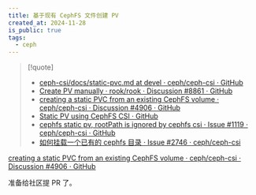 ```yaml
---
title: 基于现有 CephFS 文件创建 PV
created_at: 2024-11-28
is_public: true
tags:
  - ceph
---
```


> [!quote]
>
> - [ceph-csi/docs/static-pvc.md at devel · ceph/ceph-csi · GitHub](https://github.com/ceph/ceph-csi/blob/devel/docs/static-pvc.md)
> - [Create PV manually · rook/rook · Discussion #8861 · GitHub](https://github.com/rook/rook/discussions/8861)
> - [creating a static PVC from an existing CephFS volume · ceph/ceph-csi · Discussion #4906 · GitHub](https://github.com/ceph/ceph-csi/discussions/4906)
> - [Static PV using CephFS CSI · GitHub](https://gist.github.com/ShyamsundarR/1009b79966992470f588a277429ae2e1)
> - [cephfs static pv, rootPath is ignored by cephfs csi · Issue #1119 · ceph/ceph-csi · GitHub](https://github.com/ceph/ceph-csi/issues/1119)
> - [如何挂载一个已有的 cephfs 目录 · Issue #2746 · ceph/ceph-csi](https://github.com/ceph/ceph-csi/issues/2746)

[creating a static PVC from an existing CephFS volume · ceph/ceph-csi · Discussion #4906 · GitHub](https://github.com/ceph/ceph-csi/discussions/4906)

准备给社区提 PR 了。
